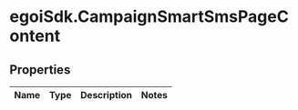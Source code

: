 # egoiSdk.CampaignSmartSmsPageContent

## Properties
Name | Type | Description | Notes
------------ | ------------- | ------------- | -------------


